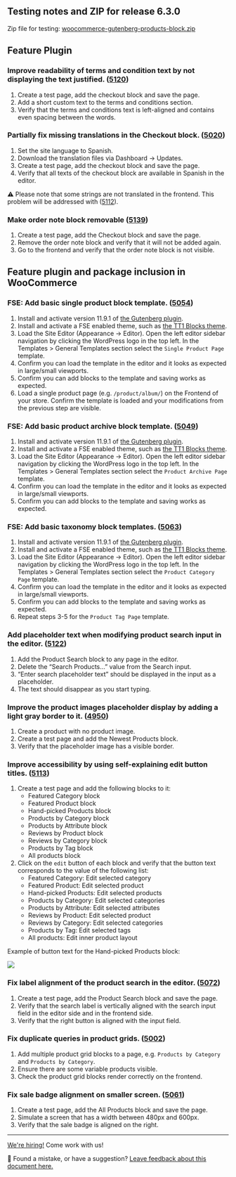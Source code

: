 ## Testing notes and ZIP for release 6.3.0

Zip file for testing: [woocommerce-gutenberg-products-block.zip](https://github.com/woocommerce/woocommerce-gutenberg-products-block/files/7552325/woocommerce-gutenberg-products-block.zip)

## Feature Plugin

### Improve readability of terms and condition text by not displaying the text justified. ([5120](https://github.com/woocommerce/woocommerce-gutenberg-products-block/pull/5120))

1. Create a test page, add the checkout block and save the page.
2. Add a short custom text to the terms and conditions section.
3. Verify that the terms and conditions text is left-aligned and contains even spacing between the words.

### Partially fix missing translations in the Checkout block. ([5020](https://github.com/woocommerce/woocommerce-gutenberg-products-block/pull/5020))

1. Set the site language to Spanish.
2. Download the translation files via Dashboard → Updates.
3. Create a test page, add the checkout block and save the page.
4. Verify that all texts of the checkout block are available in Spanish in the editor.

⚠️ Please note that some strings are not translated in the frontend. This problem will be addressed with ([5112](https://github.com/woocommerce/woocommerce-gutenberg-products-block/pull/5112)).

### Make order note block removable ([5139](https://github.com/woocommerce/woocommerce-gutenberg-products-block/pull/5139))

1. Create a test page, add the Checkout block and save the page.
2. Remove the order note block and verify that it will not be added again.
3. Go to the frontend and verify that the order note block is not visible.

## Feature plugin and package inclusion in WooCommerce

### FSE: Add basic single product block template. ([5054](https://github.com/woocommerce/woocommerce-gutenberg-products-block/pull/5054))

1. Install and activate version 11.9.1 of [the Gutenberg plugin](https://wordpress.org/plugins/gutenberg/).
2. Install and activate a FSE enabled theme, such as [the TT1 Blocks theme](https://wordpress.org/themes/tt1-blocks/).
3. Load the Site Editor (Appearance → Editor). Open the left editor sidebar navigation by clicking the WordPress logo in the top left. In the Templates > General Templates section select the `Single Product Page` template.
4. Confirm you can load the template in the editor and it looks as expected in large/small viewports.
5. Confirm you can add blocks to the template and saving works as expected.
6. Load a single product page (e.g. `/product/album/`) on the Frontend of your store. Confirm the template is loaded and your modifications from the previous step are visible.

### FSE: Add basic product archive block template. ([5049](https://github.com/woocommerce/woocommerce-gutenberg-products-block/pull/5049))

1. Install and activate version 11.9.1 of [the Gutenberg plugin](https://wordpress.org/plugins/gutenberg/).
2. Install and activate a FSE enabled theme, such as [the TT1 Blocks theme](https://wordpress.org/themes/tt1-blocks/).
3. Load the Site Editor (Appearance → Editor). Open the left editor sidebar navigation by clicking the WordPress logo in the top left. In the Templates > General Templates section select the `Product Archive Page` template.
4. Confirm you can load the template in the editor and it looks as expected in large/small viewports.
5. Confirm you can add blocks to the template and saving works as expected.

### FSE: Add basic taxonomy block templates. ([5063](https://github.com/woocommerce/woocommerce-gutenberg-products-block/pull/5063))

1. Install and activate version 11.9.1 of [the Gutenberg plugin](https://wordpress.org/plugins/gutenberg/).
2. Install and activate a FSE enabled theme, such as [the TT1 Blocks theme](https://wordpress.org/themes/tt1-blocks/).
3. Load the Site Editor (Appearance → Editor). Open the left editor sidebar navigation by clicking the WordPress logo in the top left. In the Templates > General Templates section select the `Product Category Page` template.
4. Confirm you can load the template in the editor and it looks as expected in large/small viewports.
5. Confirm you can add blocks to the template and saving works as expected.
6. Repeat steps 3-5 for the `Product Tag Page` template.

### Add placeholder text when modifying product search input in the editor. ([5122](https://github.com/woocommerce/woocommerce-gutenberg-products-block/pull/5122))

1. Add the Product Search block to any page in the editor.
2. Delete the “Search Products…” value from the Search input.
3. “Enter search placeholder text” should be displayed in the input as a placeholder.
4. The text should disappear as you start typing.

### Improve the product images placeholder display by adding a light gray border to it. ([4950](https://github.com/woocommerce/woocommerce-gutenberg-products-block/pull/4950))

1. Create a product with no product image.
2. Create a test page and add the Newest Products block.
3. Verify that the placeholder image has a visible border.

### Improve accessibility by using self-explaining edit button titles. ([5113](https://github.com/woocommerce/woocommerce-gutenberg-products-block/pull/5113))

1. Create a test page and add the following blocks to it:
    - Featured Category block
    - Featured Product block
    - Hand-picked Products block
    - Products by Category block
    - Products by Attribute block
    - Reviews by Product block
    - Reviews by Category block
    - Products by Tag block
    - All products block
2. Click on the `edit` button of each block and verify that the button text corresponds to the value of the following list:
    - Featured Category: Edit selected category
    - Featured Product: Edit selected product
    - Hand-picked Products: Edit selected products
    - Products by Category: Edit selected categories
    - Products by Attribute: Edit selected attributes
    - Reviews by Product: Edit selected product
    - Reviews by Category: Edit selected categories
    - Products by Tag: Edit selected tags
    - All products: Edit inner product layout

Example of button text for the Hand-picked Products block:

![](https://user-images.githubusercontent.com/3323310/141891543-5ef2d0d5-fba7-407a-a731-daee53b9a70d.png)

### Fix label alignment of the product search in the editor. ([5072](https://github.com/woocommerce/woocommerce-gutenberg-products-block/pull/5072))

1. Create a test page, add the Product Search block and save the page.
2. Verify that the search label is vertically aligned with the search input field in the editor side and in the frontend side.
3. Verify that the right button is aligned with the input field.

### Fix duplicate queries in product grids. ([5002](https://github.com/woocommerce/woocommerce-gutenberg-products-block/pull/5002))

1. Add multiple product grid blocks to a page, e.g. `Products by Category` and `Products by Category`.
2. Ensure there are some variable products visible.
3. Check the product grid blocks render correctly on the frontend.

### Fix sale badge alignment on smaller screen. ([5061](https://github.com/woocommerce/woocommerce-gutenberg-products-block/pull/5061))

1. Create a test page, add the All Products block and save the page.
2. Simulate a screen that has a width between 480px and 600px.
3. Verify that the sale badge is aligned on the right.

<!-- FEEDBACK -->
---

[We're hiring!](https://woocommerce.com/careers/) Come work with us!

🐞 Found a mistake, or have a suggestion? [Leave feedback about this document here.](https://github.com/woocommerce/woocommerce-gutenberg-products-block/issues/new?assignees=&labels=type%3A+documentation&template=--doc-feedback.md&title=Feedback%20on%20./docs/testing/releases/630.md)
<!-- /FEEDBACK -->

